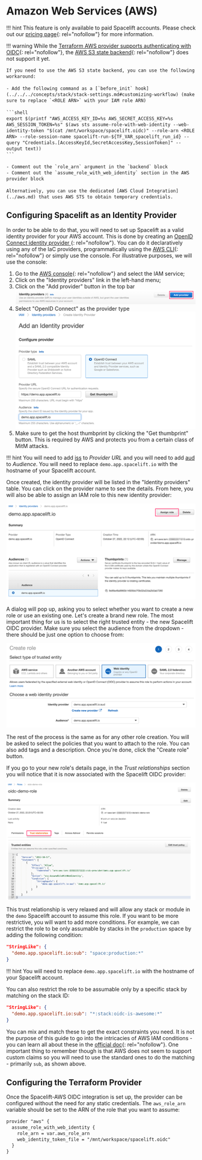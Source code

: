 # Amazon Web Services (AWS)

!!! hint
    This feature is only available to paid Spacelift accounts. Please check out our [pricing page](https://spacelift.io/pricing){: rel="nofollow"} for more information.

!!! warning
    <!-- markdownlint-disable-next-line MD044 -->
    <!-- KLUDGE: https://github.com/hashicorp/terraform/pull/31276 -->
    While the [Terraform AWS provider supports authenticating with OIDC](https://registry.terraform.io/providers/hashicorp/aws/latest/docs#authentication-and-configuration){: rel="nofollow"}, the [AWS S3 state backend](https://developer.hashicorp.com/terraform/language/settings/backends/s3){: rel="nofollow"} does not support it yet.

    If you need to use the AWS S3 state backend, you can use the following workaround:

    - Add the following command as a [`before_init` hook](../../../concepts/stack/stack-settings.md#customizing-workflow) (make sure to replace `<ROLE ARN>` with your IAM role ARN)

    ```shell
    export $(printf "AWS_ACCESS_KEY_ID=%s AWS_SECRET_ACCESS_KEY=%s AWS_SESSION_TOKEN=%s" $(aws sts assume-role-with-web-identity --web-identity-token "$(cat /mnt/workspace/spacelift.oidc)" --role-arn <ROLE ARN> --role-session-name spacelift-run-${TF_VAR_spacelift_run_id} --query "Credentials.[AccessKeyId,SecretAccessKey,SessionToken]" --output text))
    ```

    - Comment out the `role_arn` argument in the `backend` block
    - Comment out the `assume_role_with_web_identity` section in the AWS provider block

    Alternatively, you can use the dedicated [AWS Cloud Integration](../aws.md) that uses AWS STS to obtain temporary credentials.

## Configuring Spacelift as an Identity Provider

In order to be able to do that, you will need to set up Spacelift as a valid identity provider for your AWS account. This is done by creating an [OpenID Connect identity provider
](https://docs.aws.amazon.com/IAM/latest/UserGuide/id_roles_providers_create_oidc.html){: rel="nofollow"}. You can do it declaratively using any of the IaC providers, programmatically using the [AWS CLI](https://aws.amazon.com/cli/){: rel="nofollow"} or simply use the console. For illustrative purposes, we will use the console:

1. Go to the [AWS console](https://console.aws.amazon.com/iam/home#/home){: rel="nofollow"} and select the IAM service;
2. Click on the "Identity providers" link in the left-hand menu;
3. Click on the "Add provider" button in the top bar ![Add provider](../../../assets/screenshots/oidc/aws-iam-add-provider.png)
4. Select "OpenID Connect" as the provider type ![Configure provider](../../../assets/screenshots/oidc/aws-iam-configure-provider.png)
5. Make sure to get the host thumbprint by clicking the "Get thumbprint" button. This is required by AWS and protects you from a certain class of MitM attacks.

!!! hint
    You will need to add [iss](README.md#standard-claims) to _Provider URL_ and you will need to add [aud](README.md#standard-claims) to _Audience_.
    You will need to replace `demo.app.spacelift.io` with the hostname of your Spacelift account.

Once created, the identity provider will be listed in the "Identity providers" table. You can click on the provider name to see the details. From here, you will also be able to assign an IAM role to this new identity provider:

![Provider details](../../../assets/screenshots/oidc/aws-iam-provider-details.png)

A dialog will pop up, asking you to select whether you want to create a new role or use an existing one. Let's create a brand new role. The most important thing for us is to select the right trusted entity - the new Spacelift OIDC provider. Make sure you select the audience from the dropdown - there should be just one option to choose from:

![Choosing role provider](../../../assets/screenshots/oidc/aws-iam-choosing-role-provider.png)

The rest of the process is the same as for any other role creation. You will be asked to select the policies that you want to attach to the role. You can also add tags and a description. Once you're done, click the "Create role" button.

If you go to your new role's details page, in the _Trust relationships_ section you will notice that it is now associated with the Spacelift OIDC provider:

![Trust relationship](../../../assets/screenshots/oidc/aws-iam-trust-relationship.png)

This trust relationship is very relaxed and will allow any stack or module in the `demo` Spacelift account to assume this role. If you want to be more restrictive, you will want to add more conditions. For example, we can restrict the role to be only assumable by stacks in the `production` space by adding the following condition:

```json
"StringLike": {
  "demo.app.spacelift.io:sub": "space:production:*"
}
```

!!! hint
    You will need to replace `demo.app.spacelift.io` with the hostname of your Spacelift account.

You can also restrict the role to be assumable only by a specific stack by matching on the stack ID:

```json
"StringLike": {
  "demo.app.spacelift.io:sub": "*:stack:oidc-is-awesome:*"
}
```

You can mix and match these to get the exact constraints you need. It is not the purpose of this guide to go into the intricacies of AWS IAM conditions - you can learn all about these in the [official doc](https://docs.aws.amazon.com/IAM/latest/UserGuide/reference_policies_elements_condition.html){: rel="nofollow"}. One important thing to remember though is that AWS does not seem to support custom claims so you will need to use the standard ones to do the matching - primarily `sub`, as shown above.

## Configuring the Terraform Provider

Once the Spacelift-AWS OIDC integration is set up, the provider can be configured without the need for any static credentials. The `aws_role_arn` variable should be set to the ARN of the role that you want to assume:

```hcl
provider "aws" {
  assume_role_with_web_identity {
    role_arn = var.aws_role_arn
    web_identity_token_file = "/mnt/workspace/spacelift.oidc"
  }
}
```
